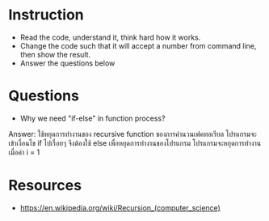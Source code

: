 ﻿# Instruction
* Read the code, understand it, think hard how it works.
* Change the code such that it will accept a number from command line, then show the result.
* Answer the questions below

# Questions
* Why we need "if-else" in function process?

Answer: ใช้หยุดการทำงานของ recursive function ของการคำนวนเฟคทอเรียล 
โปรแกรมจะเข้าเงื่อนไข if ไปเรื่อยๆ จึงต้องใช้ else เพื่อหยุดการทำงานของโปรแกรม โปรแกรมจะหยุดการทำงานเมื่อค่า i = 1


# Resources
* https://en.wikipedia.org/wiki/Recursion_(computer_science)